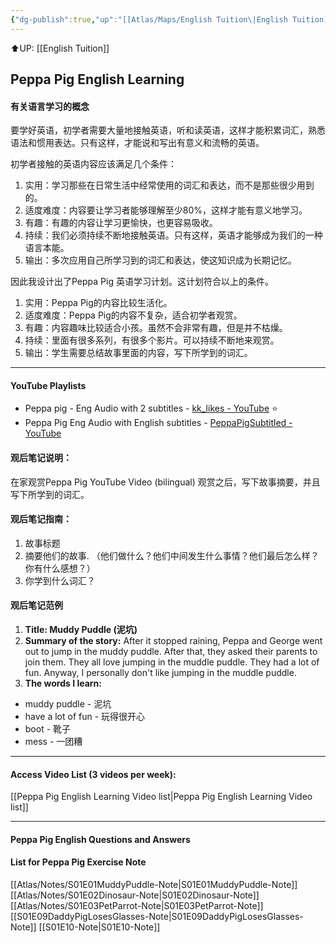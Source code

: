 ```yaml
---
{"dg-publish":true,"up":"[[Atlas/Maps/English Tuition\|English Tuition]]","permalink":"/atlas/maps/peppa-pig-learning-program/","dgPassFrontmatter":true}
---
```


⬆️UP: [[English Tuition]]

## Peppa Pig English Learning
#### 有关语言学习的概念
要学好英语，初学者需要大量地接触英语，听和读英语，这样才能积累词汇，熟悉语法和惯用表达。只有这样，才能说和写出有意义和流畅的英语。
  
初学者接触的英语内容应该满足几个条件：

1. 实用：学习那些在日常生活中经常使用的词汇和表达，而不是那些很少用到的。
2. 适度难度：内容要让学习者能够理解至少80%，这样才能有意义地学习。
3. 有趣：有趣的内容让学习更愉快，也更容易吸收。
4. 持续：我们必须持续不断地接触英语。只有这样，英语才能够成为我们的一种语言本能。
5. 输出：多次应用自己所学习到的词汇和表达，使这知识成为长期记忆。

因此我设计出了Peppa Pig 英语学习计划。这计划符合以上的条件。

1. 实用：Peppa Pig的内容比较生活化。
2. 适度难度：Peppa Pig的内容不复杂，适合初学者观赏。
3. 有趣：内容趣味比较适合小孩。虽然不会非常有趣，但是并不枯燥。
4. 持续：里面有很多系列，有很多个影片。可以持续不断地来观赏。
5. 输出：学生需要总结故事里面的内容，写下所学到的词汇。

---
#### YouTube Playlists
- Peppa pig - Eng Audio with 2 subtitles - [kk\_likes - YouTube](https://www.youtube.com/@kk_likes) ⭐
- Peppa Pig Eng Audio with English subtitles - [PeppaPigSubtitled - YouTube](https://www.youtube.com/@peppapigsubtitled8981) 

#### 观后笔记说明：
在家观赏Peppa Pig YouTube Video (bilingual)
观赏之后，写下故事摘要，并且写下所学到的词汇。
#### 观后笔记指南：
1. 故事标题
2. 摘要他们的故事. （他们做什么？他们中间发生什么事情？他们最后怎么样？你有什么感想？）
3. 你学到什么词汇？

#### 观后笔记范例
1. **Title: Muddy Puddle (泥坑)**
2. **Summary of the story:**
After it stopped raining, Peppa and George went out to jump in the muddy puddle. After that, they asked their parents to join them. They all love jumping in the muddle puddle. They had a lot of fun. Anyway, I personally don't like jumping in the muddle puddle.
3. **The words I learn:**
- muddy puddle - 泥坑
- have a lot of fun - 玩得很开心
- boot - 靴子
- mess - 一团糟

---
#### Access Video List (3 videos per week):
[[Peppa Pig English Learning Video list\|Peppa Pig English Learning Video list]]

---
#### Peppa Pig English Questions and Answers

#### List for Peppa Pig Exercise Note
[[Atlas/Notes/S01E01MuddyPuddle-Note\|S01E01MuddyPuddle-Note]]
[[Atlas/Notes/S01E02Dinosaur-Note\|S01E02Dinosaur-Note]]
[[Atlas/Notes/S01E03PetParrot-Note\|S01E03PetParrot-Note]]
[[S01E09DaddyPigLosesGlasses-Note\|S01E09DaddyPigLosesGlasses-Note]]
[[S01E10-Note\|S01E10-Note]]